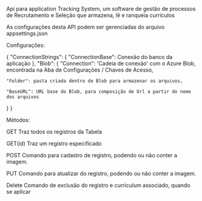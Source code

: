 ﻿Api para application Tracking System, um software de gestão de processos de Recrutamento e Seleção que armazena, lê e ranqueia currículos

As configurações desta API podem ser gerenciadas do arquivo appsettings.json

Configurações:

{
  "ConnectionStrings": {
    "ConnectionBase": Conexão do banco da aplicação
  },
  "Blob": {
    "Connection": 'Cadeia de conexão' com o Azure Blob, encontrada na Aba de Configurações / Chaves de Acesso,

    "Folder": pasta criada dentro do Blob para armazenar os arquivos,

    "BaseURL": URL base do Blob, para composição de Url a partir do nome dos arquivos
  }
}

Métodos:

GET
Traz todos os registros da Tabela 

GET(id)
Traz um registro especificado

POST
Comando para cadastro de registro, podendo ou não conter a imagem.

PUT
Comando para atualizar do registro, podendo ou não conter a imagem.

Delete
Comando de exclusão do registro e curriculum associado, quando se aplicar

